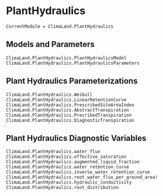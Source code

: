 # PlantHydraulics

```@meta
CurrentModule = ClimaLand.PlantHydraulics
```
## Models and Parameters

```@docs
ClimaLand.PlantHydraulics.PlantHydraulicsModel
ClimaLand.PlantHydraulics.PlantHydraulicsParameters
```

## Plant Hydraulics Parameterizations
```@docs
ClimaLand.PlantHydraulics.Weibull
ClimaLand.PlantHydraulics.LinearRetentionCurve
ClimaLand.PlantHydraulics.PrescribedSiteAreaIndex
ClimaLand.PlantHydraulics.AbstractTranspiration
ClimaLand.PlantHydraulics.PrecribedTranspiration
ClimaLand.PlantHydraulics.DiagnosticTranspiration
```

## Plant Hydraulics Diagnostic Variables

```@docs
ClimaLand.PlantHydraulics.water_flux
ClimaLand.PlantHydraulics.effective_saturation
ClimaLand.PlantHydraulics.augmented_liquid_fraction
ClimaLand.PlantHydraulics.water_retention_curve
ClimaLand.PlantHydraulics.inverse_water_retention_curve
ClimaLand.PlantHydraulics.root_water_flux_per_ground_area!
ClimaLand.PlantHydraulics.hydraulic_conductivity
ClimaLand.PlantHydraulics.root_distribution
```
